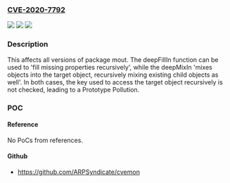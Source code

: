 ### [CVE-2020-7792](https://cve.mitre.org/cgi-bin/cvename.cgi?name=CVE-2020-7792)
![](https://img.shields.io/static/v1?label=Product&message=mout&color=blue)
![](https://img.shields.io/static/v1?label=Version&message=%3E%3D%200%20&color=brighgreen)
![](https://img.shields.io/static/v1?label=Vulnerability&message=Prototype%20Pollution&color=brighgreen)

### Description

This affects all versions of package mout. The deepFillIn function can be used to 'fill missing properties recursively', while the deepMixIn 'mixes objects into the target object, recursively mixing existing child objects as well'. In both cases, the key used to access the target object recursively is not checked, leading to a Prototype Pollution.

### POC

#### Reference
No PoCs from references.

#### Github
- https://github.com/ARPSyndicate/cvemon

